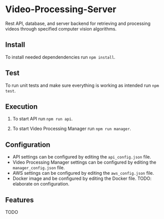 # Video-Processing-Server
Rest API, database, and server backend for retrieving and processing videos through specified computer vision algorithms. 


## Install
To install needed dependendencies run `npm install`.

## Test
To run unit tests and make sure everything is working as intended run `npm test`.

## Execution
1. To start API run `npm run api`.

2. To start Video Processing Manager run `npm run manager`.

## Configuration
* API settings can be configured by editing the `api_config.json` file.
* Video Processing Manager settings can be configured by editing the `manager_config.json` file.
* AWS settings can be configured by editing the `aws_config.json` file.
* Docker image and be configured by editing the Docker file.
TODO: elaborate on configuration.

## Features
TODO

